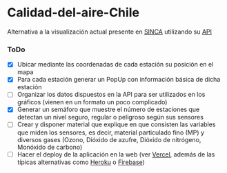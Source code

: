 # Calidad-del-aire-Chile

Alternativa a la visualización actual presente en [SINCA](https://sinca.mma.gob.cl/) utilizando su [API](https://sinca.mma.gob.cl/index.php/json/listadomapa2k19/)

### ToDo
- [x] Ubicar mediante las coordenadas de cada estación su posición en el mapa
- [x] Para cada estación generar un PopUp con información básica de dicha estación
- [ ] Organizar los datos dispuestos en la API para ser utilizados en los gráficos (vienen en un formato un poco complicado)
- [x] Generar un semáforo que muestre el número de estaciones que detectan un nivel seguro, regular o peligroso según sus sensores
- [ ] Crear y disponer material que explique en que consisten las variables que miden los sensores, es decir, material particulado fino (MP) y diversos gases (Ozono, Dióxido de azufre, Dióxido de nitrógeno, Monóxido de carbono)
- [ ] Hacer el deploy de la aplicación en la web (ver [Vercel](https://vercel.com/), además de las típicas alternativas como [Heroku](https://www.heroku.com/) o [Firebase](https://firebase.google.com/?gclid=CjwKCAiA85efBhBbEiwAD7oLQLKn-UyKzqvuicEP6YkkmCb025lfG96bdmpFMrHwW_LbfotJcoC1lhoCYa0QAvD_BwE&gclsrc=aw.ds))

